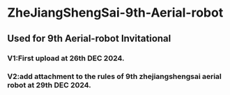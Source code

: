 # ZheJiangShengSai-9th-Aerial-robot
## Used for 9th Aerial-robot Invitational  
### V1:First upload at 26th DEC 2024.
### V2:add attachment to the rules of 9th zhejiangshengsai aerial robot at 29th DEC 2024.
